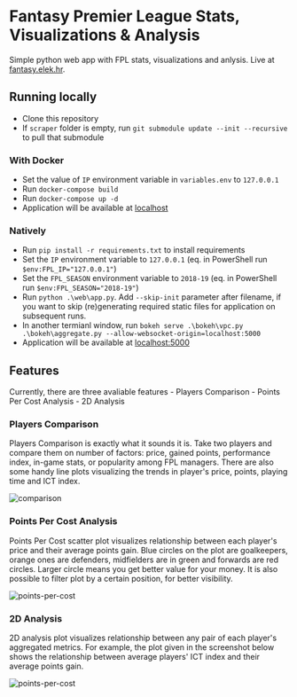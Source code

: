 # Fantasy Premier League Stats, Visualizations &amp; Analysis

Simple python web app with FPL stats, visualizations and anlysis.
Live at [fantasy.elek.hr](http://fantasy.elek.hr/).

## Running locally
  - Clone this repository
  - If `scraper` folder is empty, run `git submodule update --init --recursive` to pull that submodule
  
### With Docker
  - Set the value of `IP` environment variable in `variables.env` to `127.0.0.1`
  - Run `docker-compose build`
  - Run `docker-compose up -d`
  - Application will be available at [localhost](http://localhost/)
  
### Natively
  - Run `pip install -r requirements.txt` to install requirements
  - Set the `IP` environment variable to `127.0.0.1` (eq. in PowerShell run `$env:FPL_IP="127.0.0.1"`)
  - Set the `FPL_SEASON` environment variable to `2018-19` (eq. in PowerShell run `$env:FPL_SEASON="2018-19"`)
  - Run `python .\web\app.py`. Add `--skip-init` parameter after filename, if you want to skip (re)generating required static files for application on subsequent runs.
  - In another termianl window, run `bokeh serve .\bokeh\vpc.py .\bokeh\aggregate.py --allow-websocket-origin=localhost:5000`
  - Application will be available at [localhost:5000](http://localhost:5000/)

## Features
Currently, there are three avaliable features
	- Players Comparison
	- Points Per Cost Analysis
	- 2D Analysis

### Players Comparison
Players Comparison is exactly what it sounds it is. Take two players and compare them on number of factors: price, gained points, performance index, in-game stats, or popularity among FPL managers. There are also some handy line plots visualizing the trends in player's price, points, playing time and ICT index.

![comparison](https://raw.githubusercontent.com/antoniaelek/fantasy-premier-league/master/static/images/comparison.png)

### Points Per Cost Analysis
Points Per Cost scatter plot visualizes relationship between each player's price and their average points gain. Blue circles on the plot are goalkeepers, orange ones are defenders, midfielders are in green and forwards are red circles. Larger circle means you get better value for your money. It is also possible to filter plot by a certain position, for better visibility.

![points-per-cost](https://raw.githubusercontent.com/antoniaelek/fantasy-premier-league/master/static/images/vpc.png)

### 2D Analysis
2D analysis plot visualizes relationship between any pair of each player's aggregated metrics. For example, the plot given in the screenshot below shows the relationship between average players' ICT index and their average points gain.

![points-per-cost](https://raw.githubusercontent.com/antoniaelek/fantasy-premier-league/master/static/images/aggregates.png)
